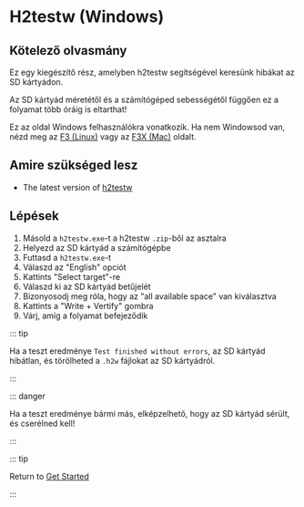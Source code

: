 # H2testw (Windows)

## Kötelező olvasmány

Ez egy kiegészítő rész, amelyben h2testw segítségével keresünk hibákat az SD kártyádon.

Az SD kártyád méretétől és a számítógéped sebességétől függően ez a folyamat több óráig is eltarthat!

Ez az oldal Windows felhasználókra vonatkozik. Ha nem Windowsod van, nézd meg az [F3 (Linux)](f3-\(linux\)) vagy az [F3X (Mac)](f3x-\(mac\)) oldalt.

## Amire szükséged lesz

- The latest version of [h2testw](https://www.heise.de/ct/Redaktion/bo/downloads/h2testw_1.4.zip)

## Lépések

1. Másold a `h2testw.exe`-t a h2testw `.zip`-ből az asztalra
2. Helyezd az SD kártyád a számítógépbe
3. Futtasd a `h2testw.exe`-t
4. Válaszd az "English" opciót
5. Kattints "Select target"-re
6. Válaszd ki az SD kártyád betűjelét
7. Bizonyosodj meg róla, hogy az "all available space" van kiválasztva
8. Kattints a "Write + Vertify" gombra
9. Várj, amíg a folyamat befejeződik

::: tip

Ha a teszt eredménye `Test finished without errors`, az SD kártyád hibátlan, és törölheted a `.h2w` fájlokat az SD kártyádról.

:::

::: danger

Ha a teszt eredménye bármi más, elképzelhető, hogy az SD kártyád sérült, és cserélned kell!

:::

::: tip

Return to [Get Started](get-started)

:::
